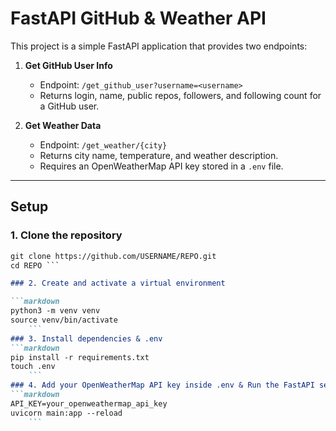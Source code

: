 # FastAPI GitHub & Weather API

This project is a simple FastAPI application that provides two endpoints:

1. **Get GitHub User Info**  
   - Endpoint: `/get_github_user?username=<username>`  
   - Returns login, name, public repos, followers, and following count for a GitHub user.

2. **Get Weather Data**  
   - Endpoint: `/get_weather/{city}`  
   - Returns city name, temperature, and weather description.  
   - Requires an OpenWeatherMap API key stored in a `.env` file.

---
## Setup

### 1. Clone the repository

```markdown
git clone https://github.com/USERNAME/REPO.git
cd REPO ```

### 2. Create and activate a virtual environment

```markdown
python3 -m venv venv
source venv/bin/activate
    ``` 
### 3. Install dependencies & .env 
```markdown
pip install -r requirements.txt
touch .env
    ``` 
### 4. Add your OpenWeatherMap API key inside .env & Run the FastAPI server
```markdown
API_KEY=your_openweathermap_api_key
uvicorn main:app --reload
    ```
